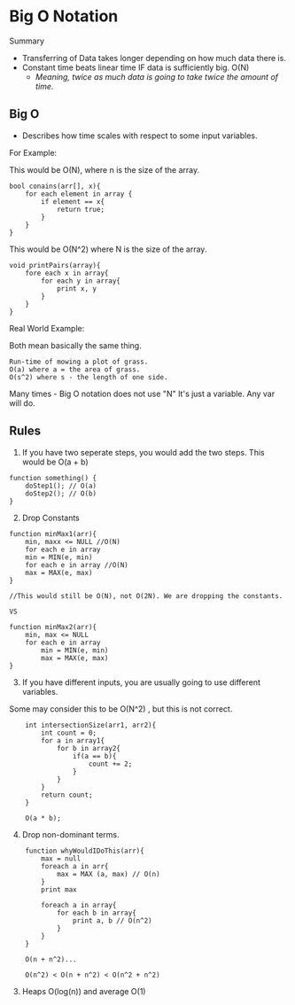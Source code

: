 # Big O Notation


Summary
- Transferring of Data takes longer depending on how much data there is.
- Constant time beats linear time IF data is sufficiently big. O(N)
    - *Meaning, twice as much data is going to take twice the amount of time.*


## Big O
- Describes how time scales with respect to some input variables.

For Example:

This would be O(N), where n is the size of the array.
```
bool conains(arr[], x){
    for each element in array {
        if element == x{
            return true;
        }
    }
}
```

This would be O(N^2) where N is the size of the array.
```
void printPairs(array){
    fore each x in array{
        for each y in array{
            print x, y
        }
    }
}
```


Real World Example:


Both mean basically the same thing.
```
Run-time of mowing a plot of grass.
O(a) where a = the area of grass.
O(s^2) where s - the length of one side. 
```


Many times - Big O notation does not use "N" It's just a variable. Any var will do.

## Rules

1. If you have two seperate steps, you would add the two steps. This would be O(a + b)

```
function something() {
    doStep1(); // O(a)
    doStep2(); // O(b)
}
```


2. Drop Constants
```
function minMax1(arr){
    min, maxx <= NULL //O(N)
    for each e in array
    min = MIN(e, min)
    for each e in array //O(N)
    max = MAX(e, max)
}

//This would still be O(N), not O(2N). We are dropping the constants.

VS

function minMax2(arr){
    min, max <= NULL
    for each e in array
        min = MIN(e, min)
        max = MAX(e, max)
}
```


3. If you have different inputs, you are usually going to use different variables.

Some may consider this to be O(N^2) , but this is not correct.
```
    int intersectionSize(arr1, arr2){
        int count = 0;
        for a in array1{
            for b in array2{
                if(a == b){
                    count += 2;
                }
            }
        }
        return count;
    }

    O(a * b);
```

4. Drop non-dominant terms.

```
    function whyWouldIDoThis(arr){
        max = null
        foreach a in arr{
            max = MAX (a, max) // O(n)
        }
        print max   

        foreach a in array{
            for each b in array{
                print a, b // O(n^2)
            }
        }
    }

    O(n + n^2)...

    O(n^2) < O(n + n^2) < O(n^2 + n^2)
```

3. Heaps O(log(n)) and average O(1)





